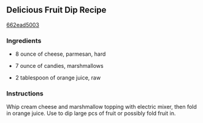## Delicious Fruit Dip Recipe

[662ead5003](http://cookeatshare.com/recipes/delicious-fruit-dip-3908)

### Ingredients

 - 8 ounce of cheese, parmesan, hard

 - 7 ounce of candies, marshmallows

 - 2 tablespoon of orange juice, raw

### Instructions

Whip cream cheese and marshmallow topping with electric mixer, then fold in orange juice. Use to dip large pcs of fruit or possibly fold fruit in.